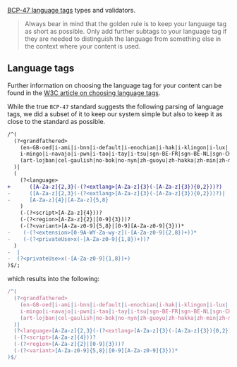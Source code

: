 [BCP-47 language tags](https://en.wikipedia.org/wiki/IETF_language_tag) types and validators.

> Always bear in mind that the golden rule is to keep your language tag as short as possible. Only add further subtags to your language tag if they are needed to distinguish the language from something else in the context where your content is used.

## Language tags

Further information on choosing the language tag for your content can be found in the [W3C article on choosing language tags](https://www.w3.org/International/questions/qa-choosing-language-tags).

While the true `BCP-47` standard suggests the following parsing of language tags, we did a subset of it to keep our system simple but also to keep it as close to the standard as possible.

```diff
/^(
  (?<grandfathered>
    (en-GB-oed|i-ami|i-bnn|i-default|i-enochian|i-hak|i-klingon|i-lux|
    i-mingo|i-navajo|i-pwn|i-tao|i-tay|i-tsu|sgn-BE-FR|sgn-BE-NL|sgn-CH-DE)|
    (art-lojban|cel-gaulish|no-bok|no-nyn|zh-guoyu|zh-hakka|zh-min|zh-min-nan|zh-xiang)
  )|
  (
    (?<language>
+      ([A-Za-z]{2,3}(-(?<extlang>[A-Za-z]{3}(-[A-Za-z]{3}){0,2}))?)
-      ([A-Za-z]{2,3}(-(?<extlang>[A-Za-z]{3}(-[A-Za-z]{3}){0,2}))?)|
-      [A-Za-z]{4}|[A-Za-z]{5,8}
    )
    (-(?<script>[A-Za-z]{4}))?
    (-(?<region>[A-Za-z]{2}|[0-9]{3}))?
    (-(?<variant>[A-Za-z0-9]{5,8}|[0-9][A-Za-z0-9]{3}))*
-    (-(?<extension>[0-9A-WY-Za-wy-z](-[A-Za-z0-9]{2,8})+))*
-    (-(?<privateUse>x(-[A-Za-z0-9]{1,8})+))?
  )
-  |
-  (?<privateUse>x(-[A-Za-z0-9]{1,8})+)
)$/;
```

which results into the following:

```js
/^(
  (?<grandfathered>
    (en-GB-oed|i-ami|i-bnn|i-default|i-enochian|i-hak|i-klingon|i-lux|
    i-mingo|i-navajo|i-pwn|i-tao|i-tay|i-tsu|sgn-BE-FR|sgn-BE-NL|sgn-CH-DE)|
    (art-lojban|cel-gaulish|no-bok|no-nyn|zh-guoyu|zh-hakka|zh-min|zh-min-nan|zh-xiang)
  )|
  (?<language>[A-Za-z]{2,3}(-(?<extlang>[A-Za-z]{3}(-[A-Za-z]{3}){0,2}))?)
  (-(?<script>[A-Za-z]{4}))?
  (-(?<region>[A-Za-z]{2}|[0-9]{3}))?
  (-(?<variant>[A-Za-z0-9]{5,8}|[0-9][A-Za-z0-9]{3}))*
)$/
```
